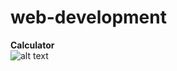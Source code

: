 # web-development
**Calculator**<br>
![alt text](https://github.com/AkashKobal/web-development/blob/dcab39ca252968a65c7dd2fc3a98e9e76e7d55f7/output/calculator%20output.png)
